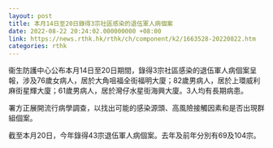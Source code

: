 ```yaml
---
layout: post
title: 本月14日至20日錄得3宗社區感染的退伍軍人病個案
date: 2022-08-22 20:24:02.000000000 +08:00
link: https://news.rthk.hk/rthk/ch/component/k2/1663528-20220822.htm
categories: rthk
---
```


衞生防護中心公布本月14日至20日期間，錄得3宗社區感染的退伍軍人病個案呈報，涉及76歲女病人，居於大角咀福全街福明大廈；82歲男病人，居於上環威利麻街星輝大廈；61歲男病人，居於灣仔水星街海興大廈。3人均有長期病患。

署方正展開流行病學調查，以找出可能的感染源頭、高風險接觸因素和是否出現群組個案。

截至本月20日，今年錄得43宗退伍軍人病個案。去年及前年分別有69及104宗。
